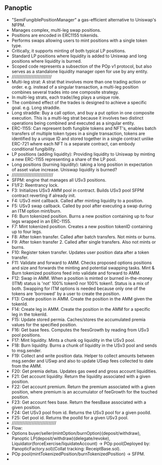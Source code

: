 ## Panoptic

- "SemiFungiblePositionManager" a gas-efficient alternative to Uniswap's NFPM. 
- Manages complex, multi-leg swap positions.
- Positions are encoded in ERC1155 tokenids.
- Performs swaps allowing users to mint positions with a single token type.
- Critically, it supports minting of both typical LP positions.
- Standard LP positions where liquidity is added to Uniswap and long positions where liquidity is burned.
- Scoped code represents a subsection of the POp v1 protocol, but also serves as a standalone liquidity manager open for use by any entity.
- //////////////////////////
- Multi-leg strat: A strat that involves more than one trading action or order. e.g. instead of a singular transaction, a multi-leg position combines several trades into one composite strategy.
- In multi-leg strats, each trade//leg plays a unique role.
- The combined effect of the trades is designed to achieve a specific goal. e.g. Long straddle.
- Long straddle: Buy a call option, and buy a put option in one composite execution. This is a multi-leg strat because it involves two distinct operations being combined and executed as a singular entity.
- ERC-1155: Can represent both fungible tokens and NFT's, enables batch transfers of multiple token types in a single transaction, tokens are identified by a unique ID and stored together in a single contract unlike ERC-721 where each NFT is a separate contract, can embody conditional fungibility.
- LP positions (adding liquidity): Providing liquidity to Uniswap by minting a new ERC-1155 representing a share of the LP pool.
- Long positions (burning liquidity): taking a long position in expectation of asset value increase. Uniswap liquidity is burned?
- ///////////////////////////
- SFPM: engine that manages all USv3 positions.
- F1/F2: Reentrancy lock.
- F3: Initializes USv3 AMM pool in contract. Builds USv3 pool SFPM contract reverting if already init.
- F4: USv3 mint callback. Called after minting liquidity to a position.
- F5: USv3 swap callback. Called by pool after executing a swap during an ITM option mint/burn.
- F6: Burn tokenized position. Burns a new position containing up to four legs wrapped in an ERC-1155.
- F7: Mint tokenized position. Creates a new position tokenID containing up to four legs.
- F8: After token transfer. Called after batch transfers. Not mints or burns.
- F9: After token transfer 2. Called after single transfers. Also not mints or burns.
- F10: Register token transfer. Updates user position data after a token transfer.
- F11: Validate and forward to AMM. Checks proposed options positions and size and forwards the minting and potential swapping tasks. Mint & Burn tokenized positions feed into validate and forward to AMM.
- F12: Swap in AMM. When a position is minted or burned in-the-money (ITM) status is 'not' 100% token0 nor 100% token1. Status is a mix of both. Swapping for ITM options is needed because only one of the tokens are 'borrowed' by a user to create the position.
- F13: Create position in AMM. Create the position in the AMM given the tokenId.
- F14: Create leg in AMM. Create the position in the AMM for a specific leg in the tokenId.
- F15: Update stored permia. Caches/stores the accumulated premia values for the specified position.
- F16: Get base fees. Computes the feesGrowth by reading from USv3 pool positions.
- F17: Mint liquidity. Mints a chunk og liquidity in the USv3 pool.
- F18: Burn liquidity. Burns a chunk of liquidity in the USv3 pool and sends to msg.sender.
- F19: Collect and write position data. Helper to collect amounts between msg.sender and USwp and also to update USwp fees collected to date from the AMM.
- F20: Get premia deltas. Updates gas owed and gross account liquidities.
- F21: Get account liquidity. Return the liquidity associated with a given position.
- F22: Get account premium. Return the premium associated with a given position, where premium is an accumulator of feeGrowth for the touched position.
- F23: Get account fees base. Return the feesBase associated with a given position.
- F24: Get USv3 pool from id. Returns the USv3 pool for a given poolId.
- F25: Get pool id. Returns the poolId for a given USv3 pool.
- /////////////////////////////
- Flow:
- Options buyer/seller(mintOption/burnOption)(deposit/withdraw), Panoptic LP(deposit/withdraw)(delegate/revoke), Liquidator(forceExercise/liquidateAccount) -> POp pool(Deployed by: PanopticFactory.sol)(Collat tracking: ReceiptBase.sol). 
- POp pool(mintTokenizedPosition/burnTokenizedPosition) -> SFPM.
- 
